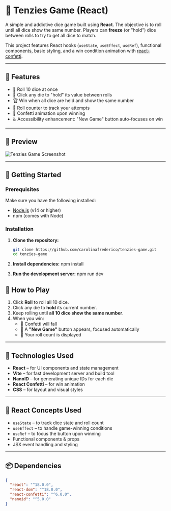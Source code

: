 # 🎲 Tenzies Game (React)

A simple and addictive dice game built using **React**. The objective is to roll until all dice show the same number. Players can **freeze** (or "hold") dice between rolls to try to get all dice to match.

This project features React hooks (`useState`, `useEffect`, `useRef`), functional components, basic styling, and a win condition animation with [react-confetti](https://www.npmjs.com/package/react-confetti).

---

## 🧩 Features

- 🎲 Roll 10 dice at once
- 📌 Click any die to "hold" its value between rolls
- 🏆 Win when all dice are held and show the same number
- 🧮 Roll counter to track your attempts
- 🎉 Confetti animation upon winning
- ♿ Accessibility enhancement: "New Game" button auto-focuses on win

---

## 📸 Preview

![Tenzies Game Screenshot](https://via.placeholder.com/800x400.png?text=Tenzies+Game+Preview)



---

## 🚀 Getting Started

### Prerequisites

Make sure you have the following installed:

- [Node.js](https://nodejs.org/) (v14 or higher)
- npm (comes with Node)

### Installation

1. **Clone the repository:**

   ```bash
   git clone https://github.com/carolinafrederico/tenzies-game.git
   cd tenzies-game

2. **Install dependencies:**
npm install

3. **Run the development server:**
npm run dev

## 🧠 How to Play

1. Click **Roll** to roll all 10 dice.
2. Click any die to **hold** its current number.
3. Keep rolling until **all 10 dice show the same number**.
4. When you win:
   - 🎉 Confetti will fall  
   - 🚀 A **"New Game"** button appears, focused automatically  
   - 🧮 Your roll count is displayed  

---

## 🔧 Technologies Used

- **React** – for UI components and state management  
- **Vite** – for fast development server and build tool  
- **NanoID** – for generating unique IDs for each die  
- **React Confetti** – for win animation  
- **CSS** – for layout and visual styles  

---

## 🧪 React Concepts Used

- `useState` – to track dice state and roll count  
- `useEffect` – to handle game-winning conditions  
- `useRef` – to focus the button upon winning  
- Functional components & props  
- JSX event handling and styling  

---

## 📦 Dependencies

```json
{
  "react": "^18.0.0",
  "react-dom": "^18.0.0",
  "react-confetti": "^6.0.0",
  "nanoid": "^5.0.0"
}
